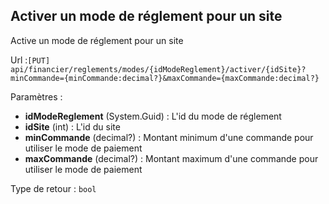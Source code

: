 ## <span id='activemodereglementsite'>Activer un mode de réglement pour un site</span>

Active un mode de réglement pour un site

Url :`[PUT] api/financier/reglements/modes/{idModeReglement}/activer/{idSite}?minCommande={minCommande:decimal?}&maxCommande={maxCommande:decimal?}`

Paramètres : 

- **idModeReglement** (System.Guid) : L'id du mode de réglement
- **idSite** (int) : L'id du site
- **minCommande** (decimal?) : Montant minimum d'une commande pour utiliser le mode de paiement
- **maxCommande** (decimal?) : Montant maximum d'une commande pour utiliser le mode de paiement

Type de retour : `bool`

